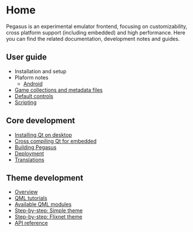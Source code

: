 # Home

Pegasus is an experimental emulator frontend, focusing on customizability, cross platform support (including embedded) and high performance. Here you can find the related documentation, development notes and guides.

## User guide

- Installation and setup
- Plaform notes
    - [Android](user-guide/platform-android.md)
- [Game collections and metadata files](user-guide/config-files.md)
- [Default controls](user-guide/controls.md)
- [Scripting](user-guide/scripting.md)

## Core development

- [Installing Qt on desktop](dev/install-qt.md)
- [Cross compiling Qt for embedded](dev/cross-compile-qt.md)
- [Building Pegasus](dev/build.md)
- [Deployment](dev/deploy.md)
- [Translations](dev/translate.md)

## Theme development

- [Overview](themes/overview.md)
- [QML tutorials](themes/qml-tutorials.md)
- [Available QML modules](themes/qml-modules.md)
- [Step-by-step: Simple theme](themes/example-simple.md)
- [Step-by-step: Flixnet theme](themes/example-flixnet.md)
- [API reference](themes/api.md)
